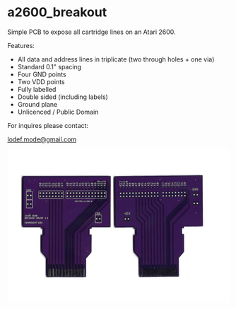 # a2600_breakout

Simple PCB to expose all cartridge lines on an Atari 2600.

Features:

<ul>
 <li>All data and address lines in triplicate (two through holes + one via)</li>
 <li>Standard 0.1" spacing</li>
 <li>Four GND points</li>
 <li>Two VDD points</li>
 <li>Fully labelled</li>
 <li>Double sided (including labels)</li>
 <li>Ground plane</li>
 <li>Unlicenced / Public Domain
</ul>


For inquires please contact:

lodef.mode@gmail.com

![Image](image.jpg)







